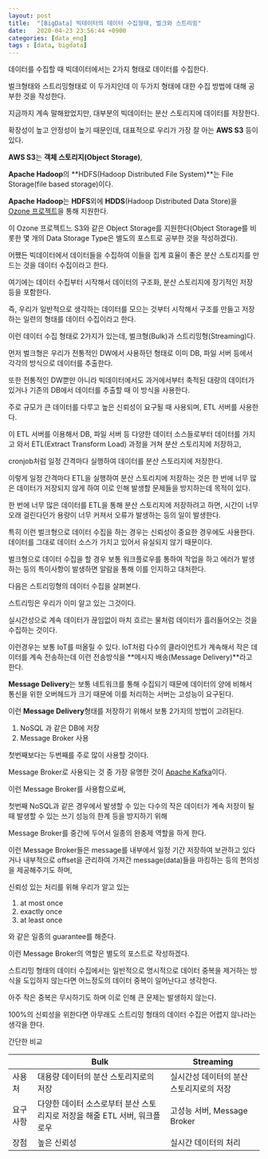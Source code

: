 ```yaml
---
layout: post
title:  "[BigData] 빅데이터의 데이터 수집형태, 벌크와 스트리밍"
date:   2020-04-23 23:56:44 +0900
categories: [data_eng]
tags : [data, bigdata]
---
```


데이터를 수집할 때 빅데이터에서는 2가지 형태로 데이터를 수집한다.

벌크형태와 스트리밍형태로 이 두가지인데 이 두가지 형태에 대한 수집 방법에 대해 공부한 것을 작성한다.

<!--more-->

지금까지 계속 말해왔었지만, 대부분의 빅데이터는 분산 스토리지에 데이터를 저장한다.

확장성이 높고 안정성이 높기 때문인데, 대표적으로 우리가 가장 잘 아는 **AWS S3** 등이 있다.

**AWS S3**는 **객체 스토리지(Object Storage)**,

**Apache Hadoop**의 **HDFS(Hadoop Distributed File System)**는 File Storage(file based storage)이다.

**Apache Hadoop**는 **HDFS**외에 **HDDS**(Hadoop Distributed Data Store)을 [Ozone 프로젝트](https://hadoop.apache.org/ozone/)을 통해 지원한다.

이 Ozone 프로젝트느 S3와 같은 Object Storage를 지원한다(Object Storage를 비롯한 몇 개의 Data Storage Type은 별도의 포스트로 공부한 것을 작성하겠다).

어쨌든 빅데이터에서 데이터들을 수집하여 이들을 집계 효율이 좋은 분산 스토리지를 만드는 것을 데이터 수집이라고 한다.

여기에는 데이터 수집부터 시작해서 데이터의 구조화, 분산 스토리지에 장기적인 저장 등을 포함한다.

즉, 우리가 일반적으로 생각하는 데이터를 모으는 것부터 시작해서 구조를 만들고 저장하는 일련의 형태를 데이터 수집이라고 한다.

이런 데이터 수집 형태로 2가지가 있는데, 벌크형(Bulk)과 스트리밍형(Streaming)다.

먼저 벌크형은 우리가 전통적인 DW에서 사용하던 형태로 이미 DB, 파일 서버 등에서 각각의 방식으로 데이터를 추출한다.

또한 전통적인 DW뿐만 아니라 빅데이터에서도 과거에서부터 축적된 대량의 데이터가 있거나 기존의 DB에서 데이터를 추출할 때 이 방식을 사용한다.

주로 규모가 큰 데이터를 다루고 높은 신뢰성이 요구될 때 사용되며, ETL 서버를 사용한다.

이 ETL 서버를 이용해서 DB, 파일 서버 등 다양한 데이터 소스들로부터 데이터를 가지고 와서 ETL(Extract Transform Load) 과정을 거쳐 분산 스토리지에 저장하고,

cronjob처럼 일정 간격마다 실행하여 데이터를 분산 스토리지에 저장한다.

이렇게 일정 간격마다 ETL을 실행하여 분산 스토리지에 저장하는 것은 한 번에 너무 많은 데이터가 저장되지 않게 하여 이로 인해 발생할 문제들을 방지하는데 목적이 있다.

한 번에 너무 많은 데이터를 ETL을 통해 분산 스토리지에 저장하려고 하면, 시간이 너무 오래 걸린다던가 용량이 너무 커져서 오류가 발생하는 등의 일이 발생한다.

특히 이런 벌크형으로 데이터 수집을 하는 경우는 신뢰성이 중요한 경우에도 사용한다. 데이터를 그대로 데이터 소스가 가지고 있어서 유실되지 않기 때문이다.

벌크형으로 데이터 수집을 할 경우 보통 워크플로우를 통하여 작업을 하고 에러가 발생하는 등의 특이사항이 발생하면 알람을 통해 이를 인지하고 대처한다.

다음은 스트리밍형의 데이터 수집을 살펴본다.

스트리밍은 우리가 이미 알고 있는 그것이다.

실시간성으로 계속 데이터가 끊임없이 마치 흐르는 물처럼 데이터가 흘러들어오는 것을 수집하는 것이다.

이런경우는 보통 IoT를 떠올릴 수 있다. IoT처럼 다수의 클라이언트가 계속해서 작은 데이터를 계속 전송하는데 이런 전송방식을 **메시지 배송(Message Delivery)**라고 한다.

**Message Delivery**는 보통 네트워크를 통해 수집되기 때문에 데이터의 양에 비해서 통신을 위한 오버헤드가 크기 때문에 이를 처리하는 서버는 고성능이 요구된다.

이런 **Message Delivery**형태를 저장하기 위해서 보통 2가지의 방법이 고려된다.

1. NoSQL 과 같은 DB에 저장
1. Message Broker 사용

첫번째보다는 두번째를 주로 많이 사용할 것이다.

Message Broker로 사용되는 것 중 가장 유명한 것이 [Apache Kafka](https://kafka.apache.org/)이다.

이런 Message Broker를 사용함으로써,

첫번째 NoSQL과 같은 경우에서 발생할 수 있는 다수의 작은 데이터가 계속 저장이 될 때 발생할 수 있는 쓰기 성능의 한계 등을 방지하기 위해

Message Broker를 중간에 두어서 일종의 완충제 역할을 하게 한다.

이런 Message Broker들은 message를 내부에서 일정 기간 저장하여 보관하고 있다거나 내부적으로 offset을 관리하여 가져간 message(data)들을 마킹하는 등의 편의성을 제공해주기도 하며,

신뢰성 있는 처리를 위해 우리가 알고 있는

1. at most once
1. exactly once
1. at least once

와 같은 일종의 guarantee를 해준다.

이런 Message Broker의 역할은 별도의 포스트로 작성하겠다.

스트리밍 형태의 데이터 수집에서는 일반적으로 명시적으로 데이터 중복을 제거하는 방식을 도입하지 않는다면 어느정도의 데이터 중복이 일어난다고 생각한다.

아주 작은 중복은 무시하기도 하며 이로 인해 큰 문제는 발생하지 않는다.

100%의 신뢰성을 위한다면 아무래도 스트리밍 형태의 데이터 수집은 어렵지 않나라는 생각을 한다.

간단한 비교

||Bulk|Streaming|
|---|---|---|
|사용처|대용량 데이터의 분산 스토리지로의 저장|실시간성 데이터의 분산 스토리지로의 저장|
|요구사항|다양한 데이터 소스로부터 분산 스토리지로 저장을 해줄 ETL 서버, 워크플로우|고성능 서버, Message Broker|
|장점|높은 신뢰성|실시간 데이터의 처리|
